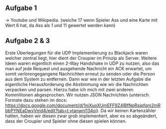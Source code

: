 ## Aufgabe 1

-> Youtube und Wikipedia. (weiche 17 wenn Spieler Ass und eine Karte mit Wert 6 hat, da Ass als 1 und 11 gewertet werden kann)

## Aufgabe 2 & 3

Erste Überlegungen für die UDP Implementierung zu Blackjack waren welcher zentral liegt, hier dient der Croupier im Prinzip als Server.
Weitere Ideen waren eigentlich einen 2-Way Handshake in UDP zu nutzen, also das man auf jede Request und ausgehende Nachricht ein ACK erwartet, um somit verlorengegangene Nachrichten erneut zu senden oder die Person aus dem System zu entfernen.
Dann war wie in der letzten Aufgabe die eigentliche Herausforderung die Abstimmung wie wir die Nachrichten verpacken und parsen. Hierzu habe ich mich mit zwei anderen Kommilitonen abgesprochen. Wir nutzen JSON Nachrichten (untersch. Formate dazu stehen im docs: https://docs.google.com/document/d/1niXuoXUmEFF9Z4lBfNpRsipfqm2mRbbPYNEaDwvVmd4/edit?tab=t.ytanwnl134oj). Da wir keinen Kartenzähler hatten, haben wir diesen zwar grob implementiert, aber es so abgeändert, dass der Croupier und Spieler ohne diesen spielen können.


